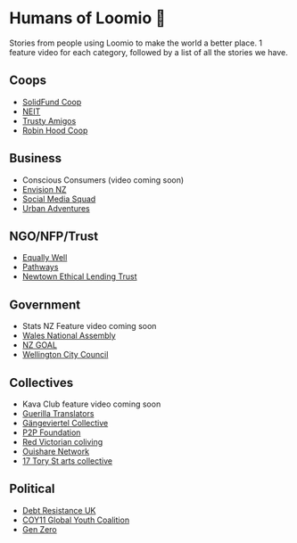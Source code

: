 # Humans of Loomio 🐒

Stories from people using Loomio to make the world a better place. 1 feature video for each category, followed by a list of all the stories we have.


## Coops

* [SolidFund Coop](http://blog.loomio.org/2016/08/15/solidfund/)
* [NEIT](http://blog.loomio.org/2016/08/30/neit/)
* [Trusty Amigos](http://blog.loomio.org/2016/08/17/trustyamigos/)
* [Robin Hood Coop](http://blog.loomio.org/2016/01/05/robinhood/)

## Business

* Conscious Consumers (video coming soon)
* [Envision NZ](http://blog.loomio.org/2016/02/09/spreading-the-contagious-idea-of-collaborative-decision-making/)
* [Social Media Squad](http://blog.loomio.org/2016/01/14/socialmediasquad/)
* [Urban Adventures](http://blog.loomio.org/2014/02/28/organising-adventure-across-six-continents/)

## NGO/NFP/Trust

* [Equally Well](http://blog.loomio.org/2015/06/05/turning-a-conference-into-a-movement-with-loomio/)
* [Pathways](http://blog.loomio.org/2014/04/07/jacqui-graham-meaningful-engagement-in-a-large-organisation/)
* [Newtown Ethical Lending Trust](http://blog.loomio.org/2013/10/18/trustees-trust-loomio/)

## Government

* Stats NZ Feature video coming soon
* [Wales National Assembly](http://blog.loomio.org/2016/05/16/national_assembly_wales/)
* [NZ GOAL](http://blog.loomio.org/2016/05/11/nzgoal/)
* [Wellington City Council](http://blog.loomio.org/2013/11/01/wellington-city-council-uses-loomio/)

## Collectives

* Kava Club feature video coming soon
* [Guerilla Translators](http://blog.loomio.org/2016/05/13/guerrilla-translation/)
* [Gängeviertel Collective](http://blog.loomio.org/2016/02/22/gaengeviertel/)
* [P2P Foundation](http://blog.loomio.org/2016/02/15/p2p/)
* [Red Victorian coliving](http://blog.loomio.org/2016/02/04/redvic/)
* [Ouishare Network](http://blog.loomio.org/2016/01/21/ouishare/)
* [17 Tory St arts collective](http://blog.loomio.org/2015/10/21/how-to-run-an-open-source-community-space/)

## Political

* [Debt Resistance UK](http://blog.loomio.org/2016/03/07/druk/)
* [COY11 Global Youth Coalition](http://blog.loomio.org/2015/12/23/coy11/)
* [Gen Zero](http://blog.loomio.org/2013/11/19/nation-changing-decision-makers-generation-zero/)